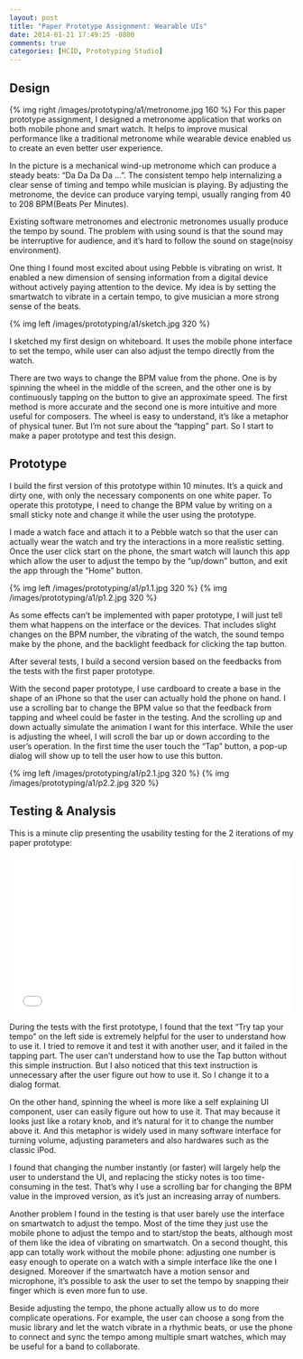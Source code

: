 ```yaml
---
layout: post
title: "Paper Prototype Assignment: Wearable UIs"
date: 2014-01-21 17:49:25 -0800
comments: true
categories: [HCID, Prototyping Studio] 
---
```


Design
------


{% img right /images/prototyping/a1/metronome.jpg 160 %} 
For this paper prototype assignment, I designed a metronome application that works on both mobile phone and smart watch. It helps to improve musical performance like a traditional metronome while wearable device enabled us to create an even better user experience.

In the picture is a mechanical wind-up metronome which can produce a steady beats: “Da Da Da Da ...”. The consistent tempo help internalizing a clear sense of timing and tempo while musician is playing. By adjusting the metronome, the device can produce varying tempi, usually ranging from 40 to 208 BPM(Beats Per Minutes).

Existing software metronomes and electronic metronomes usually produce the tempo by sound. The problem with using sound is that the sound may be interruptive for audience, and it’s hard to follow the sound on stage(noisy environment). 

One thing I found most excited about using Pebble is vibrating on wrist. It enabled a new dimension of sensing information from a digital device without actively paying attention to the device. My idea is by setting the smartwatch to vibrate in a certain tempo, to give musician a more strong sense of the beats. 


{% img left /images/prototyping/a1/sketch.jpg 320 %} 

I sketched my first design on whiteboard. It uses the mobile phone interface to set the tempo, while user can also adjust the tempo directly from the watch.

There are two ways to change the BPM value from the phone. One is by spinning the wheel in the middle of the screen, and the other one is by continuously tapping on the button to give an approximate speed. The first method is more accurate and the second one is more intuitive and more useful for composers.
The wheel is easy to understand, it’s like a metaphor of physical tuner. But I’m not sure about the “tapping” part. So I start to make a paper prototype and test this design.



Prototype
---------
I build the first version of this prototype within 10 minutes. It’s a quick and dirty one, with only the necessary components on one white paper. To operate this prototype, I need to change the BPM value by writing on a small sticky note and change it while the user using the prototype. 

I made a watch face and attach it to a Pebble watch so that the user can actually wear the watch and try the interactions in a more realistic setting. Once the user click start on the phone, the smart watch will launch this app which allow the user to adjust the tempo by the “up/down” button, and exit the app through the “Home” button.

{% img left /images/prototyping/a1/p1.1.jpg 320 %} 
{% img /images/prototyping/a1/p1.2.jpg 320 %} 

As some effects can’t be implemented with paper prototype, I will just tell them what happens on the interface or the devices. That includes slight changes on the BPM number, the vibrating of the watch, the sound tempo make by the phone, and the backlight feedback for clicking the tap button.

       
After several tests, I build a second version based on the feedbacks from the tests with the first paper prototype.

With the second paper prototype, I use cardboard to create a base in the shape of an iPhone so that the user can actually hold the phone on hand. I use a scrolling bar to change the BPM value so that the feedback from tapping and wheel could be faster in the testing. And the scrolling up and down actually simulate the animation I want for this interface. While the user is adjusting the wheel, I will scroll the bar up or down according to the user’s operation. In the first time the user touch the “Tap” button, a pop-up dialog will show up to tell the user how to use this button.

{% img left /images/prototyping/a1/p2.1.jpg 320 %} 
{% img /images/prototyping/a1/p2.2.jpg 320 %} 


Testing & Analysis
------------------
This is a minute clip presenting the usability testing for the 2 iterations of my paper prototype:

<div class="video-container">
<iframe src="//player.vimeo.com/video/84655291" width="500" height="281" frameborder="0" webkitallowfullscreen mozallowfullscreen allowfullscreen></iframe> 
</div>



During the tests with the first prototype, I found that the text “Try tap your tempo” on the left side is extremely helpful for the user to understand how to use it. I tried to remove it and test it with another user, and it failed in the tapping part. The user can’t understand how to use the Tap button without this simple instruction. But I also noticed that this text instruction is unnecessary after the user figure out how to use it. So I change it to a dialog format.

On the other hand, spinning the wheel is more like a self explaining UI component, user can easily figure out how to use it. That may because it looks just like a rotary knob, and it’s natural for it to change the number above it. And this metaphor is widely used in many software interface for turning volume, adjusting parameters and also hardwares such as the classic iPod.

I found that changing the number instantly (or faster) will largely help the user to understand the UI, and replacing the sticky notes is too time-consuming in the test. That’s why I use a scrolling bar for changing the BPM value in the improved version, as it’s just an increasing array of numbers.

Another problem I found in the testing is that user barely use the interface on smartwatch to adjust the tempo. Most of the time they just use the mobile phone to adjust the tempo and to start/stop the beats, although most of them like the idea of vibrating on smartwatch. On a second thought, this app can totally work without the mobile phone: adjusting one number is easy enough to operate on a watch with a simple interface like the one I designed. Moreover if the smartwatch have a motion sensor and microphone, it’s possible to ask the user to set the tempo by snapping their finger which is even more fun to use.

Beside adjusting the tempo, the phone actually allow us to do more complicate operations. For example, the user can choose a song from the music library and let the watch vibrate in a rhythmic beats, or use the phone to connect and sync the tempo among multiple smart watches, which may be useful for a band to collaborate. 
